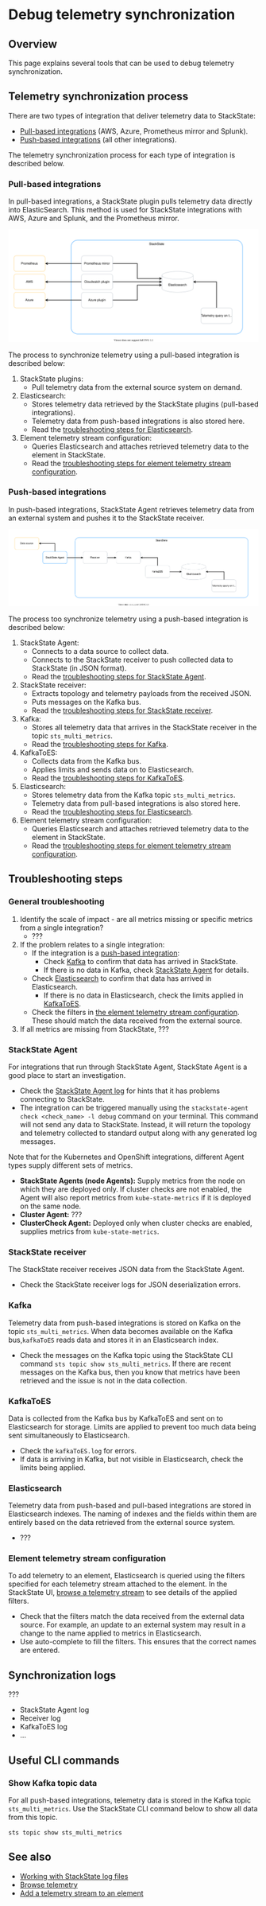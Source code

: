 # Debug telemetry synchronization

## Overview

This page explains several tools that can be used to debug telemetry synchronization.

## Telemetry synchronization process

There are two types of integration that deliver telemetry data to StackState:

- [Pull-based integrations](#pull-based-integrations) (AWS, Azure, Prometheus mirror and Splunk). 
- [Push-based integrations](#push-based-integrations) (all other integrations). 
 
The telemetry synchronization process for each type of integration is described below.

### Pull-based integrations

In pull-based integrations, a StackState plugin pulls telemetry data directly into ElasticSearch. This method is used for StackState integrations with AWS, Azure and Splunk, and the Prometheus mirror. 

![Pull-based telemetry synchronization](/.gitbook/assets/pull-based-telemetry.svg)

The process to synchronize telemetry using a pull-based integration is described below:

1. StackState plugins:
   * Pull telemetry data from the external source system on demand.
2. Elasticsearch:
   * Stores telemetry data retrieved by the StackState plugins (pull-based integrations).
   * Telemetry data from push-based integrations is also stored here.
   * Read the [troubleshooting steps for Elasticsearch](#elasticsearch).
3. Element telemetry stream configuration:
   * Queries Elasticsearch and attaches retrieved telemetry data to the element in StackState.
   * Read the [troubleshooting steps for element telemetry stream configuration](#element-telemetry-stream-configuration).

### Push-based integrations

In push-based integrations, StackState Agent retrieves telemetry data from an external system and pushes it to the StackState receiver. 

![Push-based telemetry synchronization](/.gitbook/assets/push-based-telemetry.svg)

The process too synchronize telemetry using a push-based integration is described below:

1. StackState Agent:
   * Connects to a data source to collect data.
   * Connects to the StackState receiver to push collected data to StackState (in JSON format).
   * Read the [troubleshooting steps for StackState Agent](#stackstate-agent).
2. StackState receiver:
   * Extracts topology and telemetry payloads from the received JSON. 
   * Puts messages on the Kafka bus. 
   * Read the [troubleshooting steps for StackState receiver](#stackstate-receiver).
3. Kafka:
   * Stores all telemetry data that arrives in the StackState receiver in the topic `sts_multi_metrics`.
   * Read the [troubleshooting steps for Kafka](#kafka).
4. KafkaToES:
   * Collects data from the Kafka bus.
   * Applies limits and sends data on to Elasticsearch.
   * Read the [troubleshooting steps for KafkaToES](#kafkatoes).
5. Elasticsearch:
   * Stores telemetry data from the Kafka topic `sts_multi_metrics`.
   * Telemetry data from pull-based integrations is also stored here.
   * Read the [troubleshooting steps for Elasticsearch](#elasticsearch).
6. Element telemetry stream configuration:
   * Queries Elasticsearch and attaches retrieved telemetry data to the element in StackState.
   * Read the [troubleshooting steps for element telemetry stream configuration](#element-telemetry-stream-configuration).

## Troubleshooting steps

### General troubleshooting

1. Identify the scale of impact - are all metrics missing or specific metrics from a single integration?
   * ???
2. If the problem relates to a single integration:
   * If the integration is a [push-based integration](#push-based-integrations): 
     * Check [Kafka](#kafka) to confirm that data has arrived in StackState. 
     * If there is no data in Kafka, check [StackState Agent](#stackstate-agent) for details.
   * Check [Elasticsearch](#elasticsearch) to confirm that data has arrived in Elasticsearch. 
     * If there is no data in Elasticsearch, check the limits applied in [KafkaToES](#kafkatoes).
   * Check the filters in [the element telemetry stream configuration](#element-telemetry-stream-configuration). These should match the data received from the external source.
3. If all metrics are missing from StackState, ???

### StackState Agent

For integrations that run through StackState Agent, StackState Agent is a good place to start an investigation.
- Check the [StackState Agent log](/setup/agent/about-stackstate-agent.md#deploy-and-run-stackstate-agent-v2) for hints that it has problems connecting to StackState.
- The integration can be triggered manually using the `stackstate-agent check <check_name> -l debug` command on your terminal. This command will not send any data to StackState. Instead, it will return the topology and telemetry collected to standard output along with any generated log messages.

Note that for the Kubernetes and OpenShift integrations, different Agent types supply different sets of metrics. 

- **StackState Agents (node Agents):** Supply metrics from the node on which they are deployed only. If cluster checks are not enabled, the Agent will also report metrics from `kube-state-metrics` if it is deployed on the same node.
- **Cluster Agent:** ???
- **ClusterCheck Agent:** Deployed only when cluster checks are enabled, supplies metrics from `kube-state-metrics`.

### StackState receiver

The StackState receiver receives JSON data from the StackState Agent. 

- Check the StackState receiver logs for JSON deserialization errors. 

### Kafka

Telemetry data from push-based integrations is stored on Kafka on the topic `sts_multi_metrics`. When data becomes available on the Kafka bus,`kafkaToES` reads data and stores it in an Elasticsearch index.

- Check the messages on the Kafka topic using the StackState CLI command `sts topic show sts_multi_metrics`. If there are recent messages on the Kafka bus, then you know that metrics have been retrieved and the issue is not in the data collection.

### KafkaToES

Data is collected from the Kafka bus by KafkaToES and sent on to Elasticsearch for storage. Limits are applied to prevent too much data being sent simultaneously to Elasticsearch.

- Check the `kafkaToES.log` for errors.
- If data is arriving in Kafka, but not visible in Elasticsearch, check the limits being applied.

### Elasticsearch

Telemetry data from push-based and pull-based integrations are stored in Elasticsearch indexes. The naming of indexes and the fields within them are entirely based on the data retrieved from the external source system.

- ???

### Element telemetry stream configuration

To add telemetry to an element, Elasticsearch is queried using the filters specified for each telemetry stream attached to the element. In the StackState UI, [browse a telemetry stream](/use/metrics-and-events/browse-telemetry.md) to see details  of the applied filters.

- Check that the filters match the data received from the external data source. For example, an update to an external system may result in a change to the name applied to metrics in Elasticsearch.
- Use auto-complete to fill the filters. This ensures that the correct names are entered.

## Synchronization logs

???
* StackState Agent log
* Receiver log
* KafkaToES log
* ...

## Useful CLI commands

### Show Kafka topic data

For all push-based integrations, telemetry data is stored in the Kafka topic `sts_multi_metrics`. Use the StackState CLI command below to show all data from this topic.

```
sts topic show sts_multi_metrics
```

## See also

* [Working with StackState log files](/configure/logging/stackstate-log-files.md)
* [Browse telemetry](/use/metrics-and-events/browse-telemetry.md)
* [Add a telemetry stream to an element](/use/metrics-and-events/add-telemetry-to-element.md)